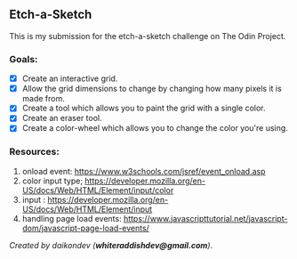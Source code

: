## Etch-a-Sketch

This is my submission for the etch-a-sketch challenge on The Odin Project.

### Goals:
- [x] Create an interactive grid.
- [x] Allow the grid dimensions to change by changing how many pixels it is made from.
- [x] Create a tool which allows you to paint the grid with a single color.
- [x] Create an eraser tool.
- [x] Create a color-wheel which allows you to change the color you're using.

### Resources:
1. onload event: https://www.w3schools.com/jsref/event_onload.asp
2. color input type; https://developer.mozilla.org/en-US/docs/Web/HTML/Element/input/color
3. input : https://developer.mozilla.org/en-US/docs/Web/HTML/Element/input
4. handling page load events: https://www.javascripttutorial.net/javascript-dom/javascript-page-load-events/

_Created by daikondev (__whiteraddishdev@gmail.com__)_.